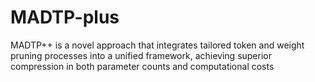 # MADTP-plus
 MADTP++ is a novel approach that integrates tailored token and weight pruning processes into a unified framework, achieving superior compression in both parameter counts and computational costs
